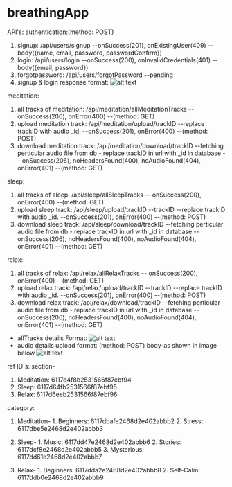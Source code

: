 # breathingApp
API's:
authentication:(method: POST)
  1. signup: /api/users/signup --onSuccess(201), onExistingUser(409) --body({name, email, password, passwordConfirm})
  2. login: /api/users/login --onSuccess(200), onInvalidCredentials(401) --body({email, password})
  3. forgotpassword: /api/users/forgotPassword  --pending
  4. signup & login response format:
    ![alt text](https://github.com/milanpatel1604/breathing-app-final-master/blob/master/ss/signup%20login%20response%20format.PNG)
  
  
meditation:
  1. all tracks of meditation: /api/meditation/allMeditationTracks -- onSuccess(200), onError(400) --(method: GET) 
  2. upload meditation track: /api/meditation/upload/trackID --replace trackID with audio _id. --onSuccess(201), onError(400) --(method: POST) 
  3. download meditation track: /api/meditation/download/trackID  --fetching perticular audio file from db - replace trackID in url with _id in database -- onSuccess(206), noHeadersFound(400), noAudioFound(404), onError(401) --(method: GET) 
  
  
sleep:
  1. all tracks of sleep: /api/sleep/allSleepTracks -- onSuccess(200), onError(400) --(method: GET) 
  2. upload sleep track: /api/sleep/upload/trackID --trackID --replace trackID with audio _id. --onSuccess(201), onError(400) --(method: POST) 
  3. download sleep track: /api/sleep/download/trackID  --fetching perticular audio file from db - replace trackID in url with _id in database -- onSuccess(206), noHeadersFound(400), noAudioFound(404), onError(401) --(method: GET) 
  
  
relax:
  1. all tracks of relax: /api/relax/allRelaxTracks -- onSuccess(200), onError(400) --(method: GET) 
  2. upload relax track: /api/relax/upload/trackID --trackID --replace trackID with audio _id. --onSuccess(201), onError(400) --(method: POST) 
  3. download relax track: /api/relax/download/trackID  --fetching perticular audio file from db - replace trackID in url with _id in database -- onSuccess(206), noHeadersFound(400), noAudioFound(404), onError(401) --(method: GET) 

* allTracks details Format:
  ![alt text](https://github.com/milanpatel1604/breathing-app-final-master/blob/master/ss/allTracksFormat.PNG)
* audio details upload format: (method: POST) body-as shown in image below 
  ![alt text](https://github.com/milanpatel1604/breathing-app-final-master/blob/master/ss/uploadAudioDetailsFormat.PNG)

ref ID's:
section-

  1. Meditation: 6117d4f8b2531566f87ebf94
  2. Sleep: 6117d64fb2531566f87ebf95
  3. Relax: 6117d6eeb2531566f87ebf96


category:

  1. Meditation-
    1. Beginners: 6117dbafe2468d2e402abbb2
    2. Stress: 6117dbe5e2468d2e402abbb3

  2. Sleep-
    1. Music: 6117dd47e2468d2e402abbb6
    2. Stories: 6117dcf8e2468d2e402abbb5
    3. Mysterious: 6117dd61e2468d2e402abbb7

  3. Relax-
    1. Beginners: 6117dda2e2468d2e402abbb8
    2. Self-Calm: 6117ddb0e2468d2e402abbb9